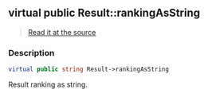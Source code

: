 ## virtual public Result::rankingAsString

> [Read it at the source](https://github.com/julien-boudry/Condorcet/blob/master/src/Result.php#L23)

### Description    

```php
virtual public string Result->rankingAsString 
```

Result ranking as string.
    